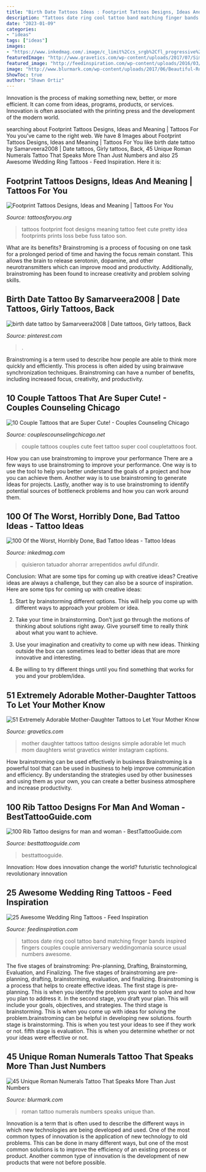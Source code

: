 ```yaml
---
title: "Birth Date Tattoos Ideas : Footprint Tattoos Designs, Ideas And Meaning"
description: "Tattoos date ring cool tattoo band matching finger bands inspired fingers couples couple anniversary weddingomania source usual numbers awesome"
date: "2023-01-09"
categories:
- "ideas"
tags: ["ideas"]
images:
- "https://www.inkedmag.com/.image/c_limit%2Ccs_srgb%2Cfl_progressive%2Cq_auto:good%2Cw_700/MTY2ODYzMTI5MzY2NTA0NDY3/nintchdbpict000519402822.jpg"
featuredImage: "http://www.gravetics.com/wp-content/uploads/2017/07/Simple-Mother-And-Daughter-Black-Tattoo.jpg"
featured_image: "http://feedinspiration.com/wp-content/uploads/2016/03/cool-wedding-date-tattoos.jpg"
image: "http://www.blurmark.com/wp-content/uploads/2017/06/Beautiful-Roman-Numerals-Tattoo.jpg"
ShowToc: true
author: "Shawn Ortiz"
---
```



Innovation is the process of making something new, better, or more efficient. It can come from ideas, programs, products, or services. Innovation is often associated with the printing press and the development of the modern world.

	

		
searching about Footprint Tattoos Designs, Ideas and Meaning | Tattoos For You you've came to the right web. We have 8 Images about Footprint Tattoos Designs, Ideas and Meaning | Tattoos For You like birth date tattoo by Samarveera2008 | Date tattoos, Girly tattoos, Back, 45 Unique Roman Numerals Tattoo That Speaks More Than Just Numbers and also 25 Awesome Wedding Ring Tattoos - Feed Inspiration. Here it is:
		
    
## Footprint Tattoos Designs, Ideas And Meaning | Tattoos For You

<img loading=lazy src="http://www.tattoosforyou.org/wp-content/uploads/2013/11/Footprint-Tattoos-On-Foot.jpg" onerror="this.onerror=null;this.src='https://tse4.mm.bing.net/th?id=OIP.GQaKjuT3wzBoVulwVoTNJQHaLH&amp;pid=15.1';" alt="Footprint Tattoos Designs, Ideas and Meaning | Tattoos For You">

_Source: tattoosforyou.org_

>tattoos footprint foot designs meaning tattoo feet cute pretty idea footprints prints loss bebe fuss tatoo son. 

	

What are its benefits?
Brainstroming is a process of focusing on one task for a prolonged period of time and having the focus remain constant. This allows the brain to release serotonin, dopamine, and other neurotransmitters which can improve mood and productivity. Additionally, brainstroming has been found to increase creativity and problem solving skills.

    
## Birth Date Tattoo By Samarveera2008 | Date Tattoos, Girly Tattoos, Back

<img loading=lazy src="https://i.pinimg.com/736x/85/f8/1d/85f81d919e8a59448f98e6cf7c09346c.jpg" onerror="this.onerror=null;this.src='https://tse2.mm.bing.net/th?id=OIP.rzKSraDzPI0M4FRAVYkrdgHaLH&amp;pid=15.1';" alt="birth date tattoo by Samarveera2008 | Date tattoos, Girly tattoos, Back">

_Source: pinterest.com_

>. 

	

Brainstroming is a term used to describe how people are able to think more quickly and efficiently. This process is often aided by using brainwave synchronization techniques. Brainstroming can have a number of benefits, including increased focus, creativity, and productivity.

    
## 10 Couple Tattoos That Are Super Cute! - Couples Counseling Chicago

<img loading=lazy src="http://www.couplescounselingchicago.net/wp-content/uploads/2014/10/couples-tattos-7-feet.jpg" onerror="this.onerror=null;this.src='https://tse1.mm.bing.net/th?id=OIP.NmLje7jd8NUwM1RK4qEY1wHaHd&amp;pid=15.1';" alt="10 Couple Tattoos that are Super Cute! - Couples Counseling Chicago">

_Source: couplescounselingchicago.net_

>couple tattoos couples cute feet tattoo super cool coupletattoos foot. 

	

How you can use brainstroming to improve your performance
There are a few ways to use brainstroming to improve your performance. One way is to use the tool to help you better understand the goals of a project and how you can achieve them. Another way is to use brainstroming to generate Ideas for projects. Lastly, another way is to use brainstroming to identify potential sources of bottleneck problems and how you can work around them.

    
## 100 Of The Worst, Horribly Done, Bad Tattoo Ideas - Tattoo Ideas

<img loading=lazy src="https://www.inkedmag.com/.image/c_limit%2Ccs_srgb%2Cfl_progressive%2Cq_auto:good%2Cw_700/MTY2ODYzMTI5MzY2NTA0NDY3/nintchdbpict000519402822.jpg" onerror="this.onerror=null;this.src='https://tse4.mm.bing.net/th?id=OIP.DAAfToBjANwD14kMkpEFQgHaHz&amp;pid=15.1';" alt="100 Of the Worst, Horribly Done, Bad Tattoo Ideas - Tattoo Ideas">

_Source: inkedmag.com_

>quisieron tatuador ahorrar arrepentidos awful difundir. 

	

Conclusion: What are some tips for coming up with creative ideas?
Creative ideas are always a challenge, but they can also be a source of inspiration. Here are some tips for coming up with creative ideas:
1. Start by brainstorming different options. This will help you come up with different ways to approach your problem or idea.

2. Take your time in brainstorming. Don’t just go through the motions of thinking about solutions right away. Give yourself time to really think about what you want to achieve.

3. Use your imagination and creativity to come up with new ideas. Thinking outside the box can sometimes lead to better ideas that are more innovative and interesting.

4. Be willing to try different things until you find something that works for you and your problem/idea.

    
## 51 Extremely Adorable Mother-Daughter Tattoos To Let Your Mother Know

<img loading=lazy src="http://www.gravetics.com/wp-content/uploads/2017/07/Simple-Mother-And-Daughter-Black-Tattoo.jpg" onerror="this.onerror=null;this.src='https://tse4.mm.bing.net/th?id=OIP.DC95KnE07jtS1i3ySFDF_wHaNK&amp;pid=15.1';" alt="51 Extremely Adorable Mother-Daughter Tattoos to Let Your Mother Know">

_Source: gravetics.com_

>mother daughter tattoos tattoo designs simple adorable let much mom daughters wrist gravetics winter instagram captions. 

	

How brainstroming can be used effectively in business
Brainstroming is a powerful tool that can be used in business to help improve communication and efficiency. By understanding the strategies used by other businesses and using them as your own, you can create a better business atmosphere and increase productivity.

    
## 100 Rib Tattoo Designs For Man And Woman - BestTattooGuide.com

<img loading=lazy src="https://besttattooguide.com/wp-content/uploads/2019/03/Rib-Tattoo-92.jpg" onerror="this.onerror=null;this.src='https://tse3.mm.bing.net/th?id=OIP.iXaORyVupihSc5l5OH895AAAAA&amp;pid=15.1';" alt="100 Rib Tattoo designs for man and woman - BestTattooGuide.com">

_Source: besttattooguide.com_

>besttattooguide. 

	

Innovation: How does innovation change the world?
futuristic 
technological 
revolutionary
innovation

    
## 25 Awesome Wedding Ring Tattoos - Feed Inspiration

<img loading=lazy src="http://feedinspiration.com/wp-content/uploads/2016/03/cool-wedding-date-tattoos.jpg" onerror="this.onerror=null;this.src='https://tse1.mm.bing.net/th?id=OIP.Rv5XHpCLaY-pPBuj37eEDQHaJ7&amp;pid=15.1';" alt="25 Awesome Wedding Ring Tattoos - Feed Inspiration">

_Source: feedinspiration.com_

>tattoos date ring cool tattoo band matching finger bands inspired fingers couples couple anniversary weddingomania source usual numbers awesome. 

	

The five stages of brainstroming: Pre-planning, Drafting, Brainstorming, Evaluation, and Finalizing.
The five stages of brainstroming are pre-planning, drafting, brainstorming, evaluation, and finalizing. Brainstroming is a process that helps to create effective ideas. The first stage is pre-planning. This is when you identify the problem you want to solve and how you plan to address it. In the second stage, you draft your plan. This will include your goals, objectives, and strategies. The third stage is brainstorming. This is when you come up with ideas for solving the problem.brainstroming can be helpful in developing new solutions. fourth stage is brainstorming. This is when you test your ideas to see if they work or not. fifth stage is evaluation. This is when you determine whether or not your ideas were effective or not.

    
## 45 Unique Roman Numerals Tattoo That Speaks More Than Just Numbers

<img loading=lazy src="http://www.blurmark.com/wp-content/uploads/2017/06/Beautiful-Roman-Numerals-Tattoo.jpg" onerror="this.onerror=null;this.src='https://tse1.mm.bing.net/th?id=OIP.tLi8qGr2FNGcBt4T5wPKKAHaFj&amp;pid=15.1';" alt="45 Unique Roman Numerals Tattoo That Speaks More Than Just Numbers">

_Source: blurmark.com_

>roman tattoo numerals numbers speaks unique than. 

	

Innovation is a term that is often used to describe the different ways in which new technologies are being developed and used. One of the most common types of innovation is the application of new technology to old problems. This can be done in many different ways, but one of the most common solutions is to improve the efficiency of an existing process or product. Another common type of innovation is the development of new products that were not before possible.

